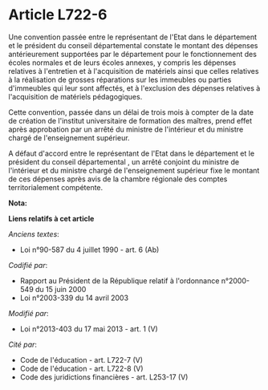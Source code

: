# Article L722-6

Une convention passée entre le représentant de l'Etat dans le département et le président du conseil départemental  constate
le montant des dépenses antérieurement supportées par le département pour le fonctionnement des écoles normales et de leurs
écoles annexes, y compris les dépenses relatives à l'entretien et à l'acquisition de matériels ainsi que celles relatives à
la réalisation de grosses réparations sur les immeubles ou parties d'immeubles qui leur sont affectés, et à l'exclusion des
dépenses relatives à l'acquisition de matériels pédagogiques. 

Cette convention, passée dans un délai de trois mois à compter de la date de création de l'institut universitaire de
formation des maîtres, prend effet après approbation par un arrêté du ministre de l'intérieur et du ministre chargé de
l'enseignement supérieur. 

A défaut d'accord entre le représentant de l'Etat dans le département et le président du conseil départemental , un arrêté
conjoint du ministre de l'intérieur et du ministre chargé de l'enseignement supérieur fixe le montant de ces dépenses après
avis de la chambre régionale des comptes territorialement compétente.

**Nota:**



**Liens relatifs à cet article**

_Anciens textes_:

  - Loi n°90-587 du 4 juillet 1990 - art. 6 (Ab)

_Codifié par_:

  - Rapport au Président de la République relatif à l'ordonnance n°2000-549 du 15 juin 2000
  - Loi n°2003-339 du 14 avril 2003

_Modifié par_:

  - Loi n°2013-403 du 17 mai 2013 - art. 1 (V)

_Cité par_:

  - Code de l'éducation - art. L722-7 (V)
  - Code de l'éducation - art. L722-8 (V)
  - Code des juridictions financières - art. L253-17 (V)
